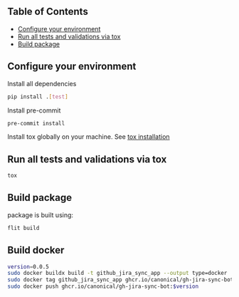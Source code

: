 ## Table of Contents

<!-- toc -->

- [Configure your environment](#configure-your-environment)
- [Run all tests and validations via tox](#run-all-tests-and-validations-via-tox)
- [Build package](#build-package)

<!-- tocstop -->

## Configure your environment
Install all dependencies
```bash
pip install .[test]
```

Install pre-commit
```bash
pre-commit install
```

Install tox globally on your machine. See [tox installation](https://tox.wiki/en/latest/install.html)

## Run all tests and validations via tox
```bash
tox
```


## Build package
package is built using:
```bash
flit build
```

## Build docker
```bash
version=0.0.5
sudo docker buildx build -t github_jira_sync_app --output type=docker .
sudo docker tag github_jira_sync_app ghcr.io/canonical/gh-jira-sync-bot:$version
sudo docker push ghcr.io/canonical/gh-jira-sync-bot:$version
```